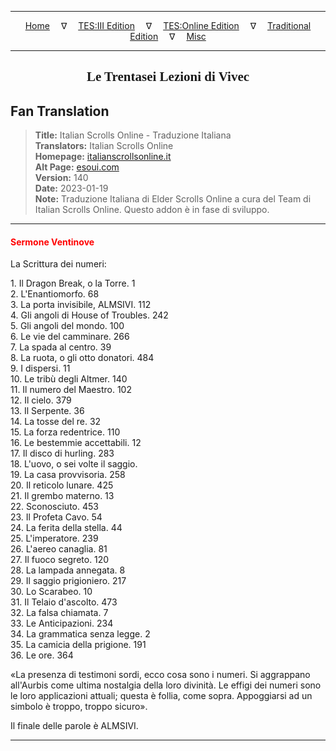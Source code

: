 
---

<!-- Jekyll Page Links -->

<center>
<a href="../../../../../index.html">Home</a>
&emsp;&nabla;&emsp;
<a href="../../../../index-tes3.html">TES:III Edition</a>
&emsp;&nabla;&emsp;
<a href="../../../../index-teso.html">TES:Online Edition</a>
&emsp;&nabla;&emsp;
<a href="../../../../index-traditional.html">Traditional Edition</a>
&emsp;&nabla;&emsp;
<a href="../../../../index-misc.html">Misc</a>
</center>

<!-- Markdown Body Below: -->

---

<center>
<h2><span style="font-family:Georgia">Le Trentasei Lezioni di Vivec</span></h2>
</center>

## Fan Translation

> __Title:__ Italian Scrolls Online - Traduzione Italiana\
> __Translators:__ Italian Scrolls Online\
> __Homepage:__ [italianscrollsonline.it][1]\
> __Alt Page:__ [esoui.com][2]\
> __Version:__ 140\
> __Date:__ 2023-01-19\
> __Note:__ Traduzione Italiana di Elder Scrolls Online a cura del Team di Italian Scrolls Online. Questo addon è in fase di sviluppo.

[1]: http://italianscrollsonline.it/
[2]: https://www.esoui.com/downloads/info2854-ItalianScrollsOnline-TraduzioneItaliana.html

---

#### <span style="color:red">Sermone Ventinove</span>

La Scrittura dei numeri:

1\. Il Dragon Break, o la Torre. 1\
2\. L'Enantiomorfo. 68\
3\. La porta invisibile, ALMSIVI. 112\
4\. Gli angoli di House of Troubles. 242\
5\. Gli angoli del mondo. 100\
6\. Le vie del camminare. 266\
7\. La spada al centro. 39\
8\. La ruota, o gli otto donatori. 484\
9\. I dispersi. 11\
10\. Le tribù degli Altmer. 140\
11\. Il numero del Maestro. 102\
12\. Il cielo. 379\
13\. Il Serpente. 36\
14\. La tosse del re. 32\
15\. La forza redentrice. 110\
16\. Le bestemmie accettabili. 12\
17\. Il disco di hurling. 283\
18\. L'uovo, o sei volte il saggio.\
19\. La casa provvisoria. 258\
20\. Il reticolo lunare. 425\
21\. Il grembo materno. 13\
22\. Sconosciuto. 453\
23\. Il Profeta Cavo. 54\
24\. La ferita della stella. 44\
25\. L'imperatore. 239\
26\. L'aereo canaglia. 81\
27\. Il fuoco segreto. 120\
28\. La lampada annegata. 8\
29\. Il saggio prigioniero. 217\
30\. Lo Scarabeo. 10\
31\. Il Telaio d'ascolto. 473\
32\. La falsa chiamata. 7\
33\. Le Anticipazioni. 234\
34\. La grammatica senza legge. 2\
35\. La camicia della prigione. 191\
36\. Le ore. 364

«La presenza di testimoni sordi, ecco cosa sono i numeri. Si aggrappano all'Aurbis come ultima nostalgia della loro divinità. Le effigi dei numeri sono le loro applicazioni attuali; questa è follia, come sopra. Appoggiarsi ad un simbolo è troppo, troppo sicuro».

Il finale delle parole è ALMSIVI.

---
